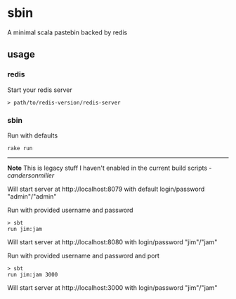 # sbin

A minimal scala pastebin backed by redis


## usage

### redis

Start your redis server

    > path/to/redis-version/redis-server

### sbin

Run with defaults

    rake run
  


---

**Note** This is legacy stuff I haven't enabled in the current build scripts - _candersonmiller_


Will start server at http://localhost:8079 with default login/password "admin"/"admin"

Run with provided username and password

    > sbt
    run jim:jam
    
Will start server at http://localhost:8080 with login/password "jim"/"jam"


Run with provided username and password and port

    > sbt
    run jim:jam 3000
    
Will start server at http://localhost:3000 with login/password "jim"/"jam"

